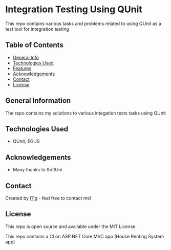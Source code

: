 # Integration Testing Using QUnit  
This repo contains various tasks and problems related to using QUnit as a test tool for integration testing   

## Table of Contents
* [General Info](#general-information)
* [Technologies Used](#technologies-used)
* [Features](#features)
* [Acknowledgements](#acknowledgements)
* [Contact](#contact)
* [License](#license) 

## General Information
The repo contains my solutions to various integation tests tasks using QUnit  

## Technologies Used
- QUnit, E6 JS

## Acknowledgements
- Many thanks to SoftUni

## Contact
Created by [i11g](http://i11g.github.io) - feel free to contact me!

## License 
This repo is open source and available under the MIT License. 




This repo contains a CI on ASP.NET Core MVC app (House Renting System app)
